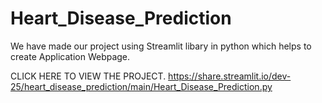 # Heart_Disease_Prediction

We have made our project using Streamlit libary in python which helps to create Application Webpage.

CLICK HERE TO VIEW THE PROJECT.
https://share.streamlit.io/dev-25/heart_disease_prediction/main/Heart_Disease_Prediction.py
